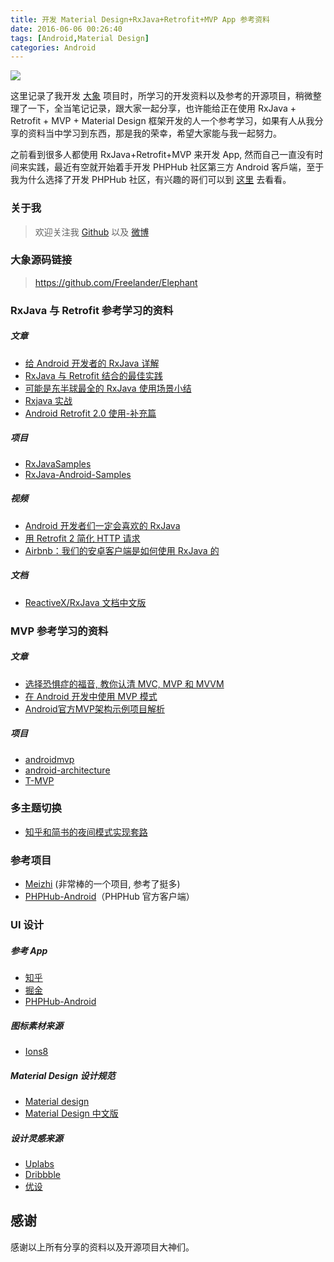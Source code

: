 ```yaml
---
title: 开发 Material Design+RxJava+Retrofit+MVP App 参考资料
date: 2016-06-06 00:26:40
tags: [Android,Material Design]
categories: Android
---
```


![](/images/2016-01.jpeg)

这里记录了我开发 [大象](https://github.com/Freelander/Elephant) 项目时，所学习的开发资料以及参考的开源项目，稍微整理了一下，全当笔记记录，跟大家一起分享，也许能给正在使用 RxJava + Retrofit + MVP + Material Design 框架开发的人一个参考学习，如果有人从我分享的资料当中学习到东西，那是我的荣幸，希望大家能与我一起努力。

之前看到很多人都使用 RxJava+Retrofit+MVP 来开发 App, 然而自己一直没有时间来实践，最近有空就开始着手开发 PHPHub 社区第三方 Android 客戶端，至于我为什么选择了开发 PHPHub 社区，有兴趣的哥们可以到 [这里](https://laravel-china.org/topics/3083) 去看看。

### 关于我

> 欢迎关注我 [Github](https://github.com/Freelander) 以及 [微博](http://weibo.com/gaojunhuang)

### 大象源码链接

>https://github.com/Freelander/Elephant

### RxJava 与 Retrofit 参考学习的资料

##### 文章

- [给 Android 开发者的 RxJava 详解](http://gank.io/post/560e15be2dca930e00da1083)
- [RxJava 与 Retrofit 结合的最佳实践](http://gank.io/post/56e80c2c677659311bed9841)
- [可能是东半球最全的 RxJava 使用场景小结](http://blog.csdn.net/theone10211024/article/details/50435325)
- [Rxjava 实战](http://www.jianshu.com/p/64aa976a46be)
- [Android Retrofit 2.0 使用-补充篇](http://wuxiaolong.me/2016/06/18/retrofits/)

##### 项目

- [RxJavaSamples](https://github.com/rengwuxian/RxJavaSamples)
- [RxJava-Android-Samples](https://github.com/kaushikgopal/RxJava-Android-Samples)

##### 视频

- [Android 开发者们一定会喜欢的 RxJava](http://boolan.com/lecture/1000001243#0-tsina-1-68759-397232819ff9a47a7b7e80a40613cfe1)
- [用 Retrofit 2 简化 HTTP 请求](https://realm.io/cn/news/droidcon-jake-wharton-simple-http-retrofit-2/)
- [Airbnb：我们的安卓客户端是如何使用 RxJava 的](https://realm.io/cn/news/kau-felipe-lima-adopting-rxjava-airbnb-android/)

##### 文档

- [ReactiveX/RxJava 文档中文版](https://mcxiaoke.gitbooks.io/rxdocs/content/)

### MVP 参考学习的资料

##### 文章

- [选择恐惧症的福音, 教你认清 MVC, MVP 和 MVVM](http://www.zjutkz.net/2016/04/13/%E9%80%89%E6%8B%A9%E6%81%90%E6%83%A7%E7%97%87%E7%9A%84%E7%A6%8F%E9%9F%B3%EF%BC%81%E6%95%99%E4%BD%A0%E8%AE%A4%E6%B8%85MVC%EF%BC%8CMVP%E5%92%8CMVVM/)
- [在 Android 开发中使用 MVP 模式](http://www.jcodecraeer.com/a/anzhuokaifa/androidkaifa/2015/0202/2397.html)
- [Android官方MVP架构示例项目解析](http://www.jcodecraeer.com/a/anzhuokaifa/androidkaifa/2016/0413/4139.html)

##### 项目

- [androidmvp](https://github.com/antoniolg/androidmvp)
- [android-architecture](https://github.com/googlesamples/android-architecture/tree/todo-mvp-rxjava/)
- [T-MVP](https://github.com/north2014/T-MVP)

### 多主题切换

- [知乎和简书的夜间模式实现套路](http://www.jianshu.com/p/3b55e84742e5)

### 参考项目

- [Meizhi](https://github.com/drakeet/Meizhi) (非常棒的一个项目, 参考了挺多)
- [PHPHub-Android](https://github.com/CycloneAxe/phphub-android)（PHPHub 官方客户端）

### UI 设计

##### 参考 App

- [知乎](http://zhihu.com/)
- [掘金](http://gold.xitu.io/)
- [PHPHub-Android](https://github.com/CycloneAxe/phphub-android)

##### 图标素材来源

- [Ions8](https://icons8.com/)

##### Material Design 设计规范

- [Material design](https://material.google.com/)
- [Material Design 中文版](https://github.com/1sters/material_design_zh_2)

##### 设计灵感来源

- [Uplabs](https://material.uplabs.com/)
- [Dribbble](https://dribbble.com/)
- [优设](http://www.uisdc.com/)

## 感谢

感谢以上所有分享的资料以及开源项目大神们。
